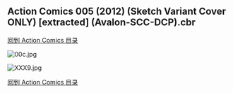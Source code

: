 ## Action Comics 005 (2012) (Sketch Variant Cover ONLY) [extracted] (Avalon-SCC-DCP).cbr


[回到 Action Comics 目录](https://github.com/alicewish/markdown/blob/master/series/Action-Comics.md)


![00c.jpg](https://wx1.sinaimg.cn/large/6a9fdecagy1fq32avvuqhj21kw17qe81.jpg)

![XXX9.jpg](https://wx1.sinaimg.cn/large/6a9fdecagy1fq32b1moe9j20v00m8tcq.jpg)

[回到 Action Comics 目录](https://github.com/alicewish/markdown/blob/master/series/Action-Comics.md)

